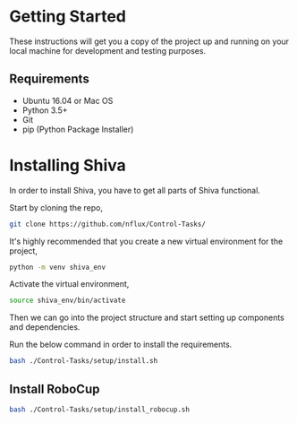 # Getting Started

These instructions will get you a copy of the project up and running on your local machine for development and testing purposes.

## Requirements
* Ubuntu 16.04 or Mac OS
* Python 3.5+
* Git
* pip (Python Package Installer)

# Installing Shiva

In order to install Shiva, you have to get all parts of Shiva functional. 

Start by cloning the repo,

```bash
git clone https://github.com/nflux/Control-Tasks/
```

It's highly recommended that you create a new virtual environment for the project,

```bash
python -m venv shiva_env
```

Activate the virtual environment,

```bash
source shiva_env/bin/activate
```

Then we can go into the project structure and start setting up components and dependencies. 

Run the below command in order to install the requirements.
```bash
bash ./Control-Tasks/setup/install.sh
```

## Install RoboCup

```bash
bash ./Control-Tasks/setup/install_robocup.sh
```
